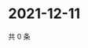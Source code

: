 # 2021-12-11

共 0 条

<!-- BEGIN WEIBO -->
<!-- 最后更新时间 Sat Dec 11 2021 16:13:27 GMT+0800 (China Standard Time) -->

<!-- END WEIBO -->
